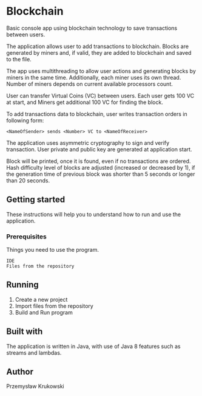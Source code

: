 # Blockchain
Basic console app using blockchain technology to save transactions between users.

The application allows user to add transactions to blockchain.
Blocks are generated by miners and, if valid, they are added to blockchain and saved to the file.

The app uses multithreading to allow user actions and generating blocks by miners in the same time.
Additionally, each miner uses its own thread.
Number of miners depends on current available processors count.

User can transfer Virtual Coins (VC) between users.
Each user gets 100 VC at start, and Miners get additional 100 VC for finding the block.

To add transactions data to blockchain, user writes transaction orders in following form:
````
<NameOfSender> sends <Number> VC to <NameOfReceiver>
````
The application uses asymmetric cryptography to sign and verify transaction.
User private and public key are generated at application start.

Block will be printed, once it is found, even if no transactions are ordered.
Hash difficulty level of blocks are adjusted (increased or decreased by 1),
if the generation time of previous block was shorter than 5 seconds or longer than 20 seconds.

## Getting started
These instructions will help you to understand how to run and use the application.

### Prerequisites
Things you need to use the program.
````
IDE
Files from the repository
````
## Running
1. Create a new project
2. Import files from the repository
3. Build and Run program

## Built with
The application is written in Java, with use of Java 8 features such as streams and lambdas.

## Author
Przemysław Krukowski

